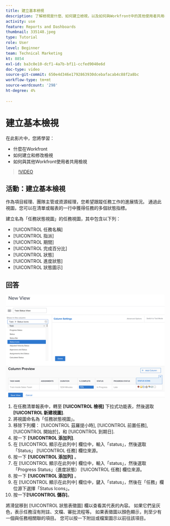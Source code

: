 ```yaml
---
title: 建立基本檢視
description: 了解檢視是什麼、如何建立檢視，以及如何與Workfront中的其他使用者共用檢視。
activity: use
feature: Reports and Dashboards
thumbnail: 335148.jpeg
type: Tutorial
role: User
level: Beginner
team: Technical Marketing
kt: 8854
exl-id: ba3c0e10-dcf1-4a7b-bf11-ccfed9040e6d
doc-type: video
source-git-commit: 650e4d346e1792863930dcebafacab4c88f2a8bc
workflow-type: tm+mt
source-wordcount: '298'
ht-degree: 4%

---
```


# 建立基本檢視

在此影片中，您將學習：

* 什麼在Workfront
* 如何建立和修改檢視
* 如何與其他Workfront使用者共用檢視

>[!VIDEO](https://video.tv.adobe.com/v/335148/?quality=12&learn=on)

## 活動：建立基本檢視

作為項目經理、團隊主管或資源經理，您希望跟蹤任務工作的進展情況。 通過此視圖，您可以在清單或報表的一行中獲得任務的多個狀態指標。

建立名為「任務狀態視圖」的任務視圖，其中包含以下列：

* [!UICONTROL 任務名稱]
* [!UICONTROL 指派]
* [!UICONTROL 期間]
* [!UICONTROL 完成百分比]
* [!UICONTROL 狀態]
* [!UICONTROL 進度狀態]
* [!UICONTROL 狀態圖示]

## 回答

![建立新視圖的螢幕影像](assets/view-exercise.png)

1. 在任務清單報表中，轉至 **[!UICONTROL 檢視]** 下拉式功能表，然後選取 **[!UICONTROL 新建視圖]**.
1. 將視圖命名為「任務狀態視圖」。
1. 移除下列欄： [!UICONTROL 茲羅提小時], [!UICONTROL 前置任務], [!UICONTROL 開始於]，和 [!UICONTROL 到期日].
1. 按一下 **[!UICONTROL 添加列]**.
1. 在 [!UICONTROL 顯示在此列中] 欄位中，輸入「status」，然後選取「Status」 [!UICONTROL 任務] 欄位來源。
1. 按一下 **[!UICONTROL 添加列]** 。
1. 在 [!UICONTROL 顯示在此列中] 欄位中，輸入「status」，然後選取「Progress Status」（進度狀態） [!UICONTROL 任務] 欄位來源。
1. 按一下 **[!UICONTROL 添加列]** 。
1. 在 [!UICONTROL 顯示在此列中] 欄位中，鍵入「status」，然後在「任務」欄位源下選擇「Status Icons」。
1. 按一下&#x200B;**[!UICONTROL 儲存]**。

將滑鼠移到 [!UICONTROL 狀態表徵圖] 欄以查看其代表的內容。 如果它們呈灰色，表示任務沒有附註、文檔、審批流程等。 如果表徵圖以顏色顯示，則至少有一個與任務相關聯的項目。 您可以按一下附註或檔案圖示以前往該項目。
